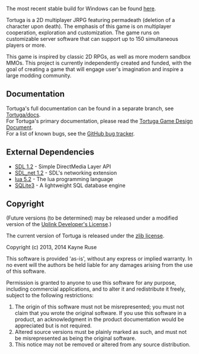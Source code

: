The most recent stable build for Windows can be found [here](https://dl.dropboxusercontent.com/u/46669050/Tortuga.rar).

Tortuga is a 2D multiplayer JRPG featuring permadeath (deletion of a character upon death). The emphasis of this game is on multiplayer cooperation, exploration and customization. The game runs on customizable server software that can support up to 150 simultaneous players or more.

This game is inspired by classic 2D RPGs, as well as more modern sandbox MMOs. This project is currently independently created and funded, with the goal of creating a game that will engage user's imagination and inspire a large modding community.

## Documentation

Tortuga's full documentation can be found in a separate branch, see [Tortuga/docs](https://github.com/Ratstail91/Tortuga/tree/docs).  
For Tortuga's primary documentation, please read the [Tortuga Game Design Document](https://github.com/Ratstail91/Tortuga/blob/docs/Tortuga%20Game%20Design%20Document.docx?raw=true).  
For a list of known bugs, see the [GitHub bug tracker](https://github.com/Ratstail91/Tortuga/issues).

## External Dependencies

* [SDL 1.2](http://www.libsdl.org/) - Simple DirectMedia Layer API
* [SDL_net 1.2](http://www.libsdl.org/projects/SDL_net/) - SDL's networking extension
* [lua 5.2](http://www.lua.org/) - The lua programming language
* [SQLite3](http://www.sqlite.org/) - A lightweight SQL database engine

## Copyright

(Future versions (to be determined) may be released under a modified version of the [Uplink Developer's License](http://www.introversion.co.uk/uplink/developer/license.html).)

The current version of Tortuga is released under the [zlib license](http://en.wikipedia.org/wiki/Zlib_License).  

Copyright (c) 2013, 2014 Kayne Ruse

This software is provided 'as-is', without any express or implied warranty. In no event will the authors be held liable for any damages arising from the use of this software.

Permission is granted to anyone to use this software for any purpose, including commercial applications, and to alter it and redistribute it freely, subject to the following restrictions:

1. The origin of this software must not be misrepresented; you must not claim that you wrote the original software. If you use this software in a product, an acknowledgment in the product documentation would be appreciated but is not required.
2. Altered source versions must be plainly marked as such, and must not be misrepresented as being the original software.
3. This notice may not be removed or altered from any source distribution.